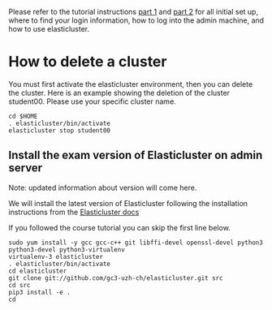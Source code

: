 Please refer to the tutorial instructions [part 1](https://github.com/torognes/inf9380/blob/master/cloud/elasticluster_part1.md) and  [part 2](https://github.com/torognes/inf9380/blob/master/cloud/elasticluster_part2.md) for all initial set up, where to find your login information, how to log into the admin machine, and how to use elasticluster. 


# How to delete a cluster
You must first activate the elasticluster environment, then you can delete the cluster. Here is an example showing the deletion of the cluster student00. Please use your specific cluster name. 



```
cd $HOME
. elasticluster/bin/activate
elasticluster stop student00
```
## Install the exam version of Elasticluster on admin server
Note: updated information about version will come here. 

We will install the latest version of Elasticluster following the installation instructions from the [Elasticluster docs](https://elasticluster.readthedocs.io/en/latest/install.html#installing-development-code-from-github)

If you followed the course tutorial you can skip the first line below. 

```
sudo yum install -y gcc gcc-c++ git libffi-devel openssl-devel python3 python3-devel python3-virtualenv
virtualenv-3 elasticluster
. elasticluster/bin/activate
cd elasticluster
git clone git://github.com/gc3-uzh-ch/elasticluster.git src
cd src
pip3 install -e .
cd
```

